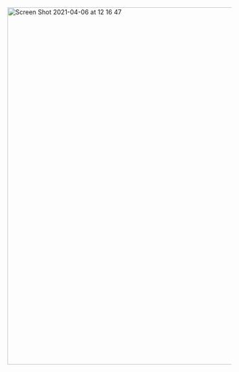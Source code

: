 <img width="802" alt="Screen Shot 2021-04-06 at 12 16 47" src="https://user-images.githubusercontent.com/40405334/113734761-f9e81580-96d1-11eb-8d7e-2a61696acb06.png">




